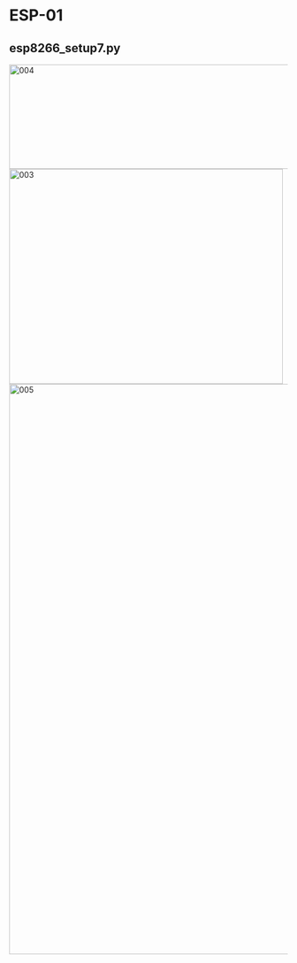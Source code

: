 # ESP-01

## esp8266_setup7.py

<img width="518" height="189" alt="004" src="https://github.com/user-attachments/assets/0a992af8-3aba-44ba-a5d4-2069ac984133" />
<img width="495" height="389" alt="003" src="https://github.com/user-attachments/assets/3f4f0c23-0167-4204-81b2-772548892211" />



<img width="1920" height="1032" alt="005" src="https://github.com/user-attachments/assets/73b70d9e-7521-411c-a68c-bf856e0c2cde" />
